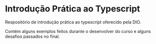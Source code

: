 # Introdução Prática ao Typescript

Respositório de introdução prática ao typescript oferecido pela DIO.

Contém alguns exemplos feitos durante o desenvolver do curso e alguns desafios passados no final.
